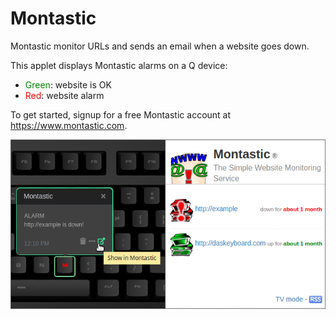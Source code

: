# Montastic

Montastic monitor URLs and sends an email when a website goes down.

This applet displays Montastic alarms on a Q device:

- <span style="color:green">Green</span>: website is OK
- <span style="color:red">Red</span>: website alarm

To get started, signup for a free Montastic account at <https://www.montastic.com>.

![Montastic on a Das Keybaord Q](assets/image.png "Das Keyboard Montastic applet")
